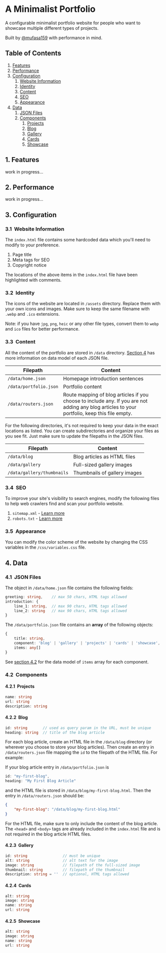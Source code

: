 # A Minimalist Portfolio

A configurable minimalist portfolio website for people who want to showcase multiple different types of projects.

Built by [@mufasa159](https://github.com/mufasa159) with performance in mind.

## Table of Contents
1. [Features](#1-features)
2. [Performance](#2-performance)
3. [Configuration](#3-configuration)
    1. [Website Information](#31-website-information)
    2. [Identity](#32-identity)
    2. [Content](#33-content)
    3. [SEO](#34-seo)
    4. [Appearance](#35-appearance)
4. [Data](#4-data)
    1. [JSON Files](#41-json-files)
    2. [Components](#42-components)
        1. [Projects](#421-projects)
        2. [Blog](#422-blog)
        3. [Gallery](#423-gallery)
        4. [Cards](#424-cards)
        5. [Showcase](#425-showcase)

## 1. Features
work in progress...


## 2. Performance
work in progress...


## 3. Configuration

### 3.1 &nbsp;Website Information
The `index.html` file contains some hardcoded data which you'll need to modify to your preference.

1. Page title
2. Meta tags for SEO
3. Copyright notice

The locations of the above items in the `index.html` file have been highlighted with comments.


### 3.2 &nbsp;Identity
The icons of the website are located in `/assets` directory. Replace them with your own icons and images. Make sure to keep the same filename with `.webp` and `.ico` extensions.

Note: if you have `jpg`, `png`, `heic` or any other file types, convert them to `webp` and `ico` files for better performance.


### 3.3 &nbsp;Content
All the content of the portfolio are stored in `/data` directory. [Section 4](#4-data) has more information on data model of each JSON file.

| Filepath | Content |
| - | - |
| `/data/home.json` | Homepage introduction sentences |  
| `/data/portfolio.json` | Portfolio content |  
| `/data/routers.json` | Route mapping of blog articles if you choose to include any. If you are not adding any blog articles to your portfolio, keep this file empty. |

For the following directories, it's not required to keep your data in the exact locations as listed. You can create subdirectories and organize your files as you see fit. Just make sure to update the filepaths in the JSON files.

| Filepath | Content |
| - | - |
| `/data/blog` | Blog articles as HTML files |
| `/data/gallery` | Full-sized gallery images |
| `/data/gallery/thumbnails` | Thumbnails of gallery images |

### 3.4 &nbsp;SEO
To improve your site's visibility to search engines, modify the following files to help web crawlers find and scan your portfolio website.
1. `sitemap.xml` - [Learn more](https://developers.google.com/search/docs/advanced/sitemaps/overview)
2. `robots.txt` - [Learn more](https://developers.google.com/search/docs/advanced/robots/intro)

### 3.5 &nbsp;Appearance
You can modify the color scheme of the website by changing the CSS variables in the `/css/variables.css` file.

## 4. Data

### 4.1 &nbsp;JSON Files
The object in `/data/home.json` file contains the following fields:  

```typescript
greeting: string,    // max 50 chars, HTML tags allowed
introduction: {
    line_1: string,  // max 90 chars, HTML tags allowed
    line_2: string   // max 90 chars, HTML tags allowed
}
```
The `/data/portfolio.json` file contains an **array** of the following objects:
```typescript
{
    title: string, 
    component: 'blog' | 'gallery' | 'projects' | 'cards' | 'showcase',
    items: any[]
}
```

See [section 4.2](#42-components) for the data model of `items` array for each component.

### 4.2 &nbsp;Components
#### 4.2.1 &nbsp;Projects
```typescript
name: string
url: string
description: string
```

#### 4.2.2 &nbsp;Blog
```typescript
id: string       // used as query param in the URL, must be unique
heading: string  // title of the blog article
```
For each blog article, create an HTML file in the `/data/blog` directory (or wherever you choose to store your blog articles). Then create an entry in `/data/routers.json` file mapping the `id` to the filepath of the HTML file. For example:

If your blog article entry in `/data/portfolio.json` is
```typescript
id: "my-first-blog",
heading: "My First Blog Article"
```
and the HTML file is stored in `/data/blog/my-first-blog.html`.
Then the entry in `/data/routers.json` should be:
```json
{
    "my-first-blog": "/data/blog/my-first-blog.html"
}
```
For the HTML file, make sure to only include the content of the blog article. The `<head>` and `<body>` tags are already included in the `index.html` file and is not required in the blog article HTML files.

#### 4.2.3 &nbsp;Gallery
```typescript
id: string                // must be unique
alt: string               // alt text for the image
image: string             // filepath of the full-sized image
thumbnail: string         // filepath of the thumbnail
description: string = ''  // optional, HTML tags allowed
```

#### 4.2.4 &nbsp;Cards
```typescript
alt: string
image: string
name: string
url: string
```

#### 4.2.5 &nbsp;Showcase
```typescript
alt: string
image: string
name: string
url: string
```
